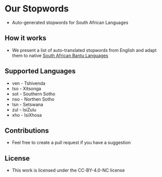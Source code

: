 # Our Stopwords

* Auto-generated stopwords for South African Languages


## How it works

* We present a list of auto-translated stopwords from English and adapt them to native [South African Bantu Languages]()


## Supported Languages

* ven - Tshivenda
* tso - Xitsonga
* sot - Southern Sotho
* nso - Northen Sotho
* tsn - Setswana
* zul - IsiZulu
* xho - IsiXhosa


## Contributions

* Feel free to create a pull request if you have a suggestion


## License

* This work is licensed under the CC-BY-4.0-NC license

